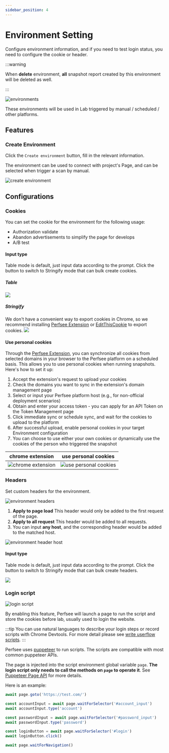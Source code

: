```yaml
---
sidebar_position: 4
---
```


# Environment Setting

Configure environment information, and if you need to test login status, you need to configure the cookie or header.

:::warning

When **delete** environment, **all** snapshot report created by this environment will be deleted as well.

:::

![environments](/settings/environments.png)

These environments will be used in Lab triggered by manual / scheduled / other platforms.

## Features

### Create Environment

Click the `Create environment` button, fill in the relevant information.

The environment can be used to connect with project's Page, and can be selected when trigger a scan by manual.

![create environment](/settings/create-environment.png)

## Configurations

### Cookies

You can set the cookie for the environment for the following usage:

- Authorization validate
- Abandon advertisements to simplify the page for develops
- A/B test

#### Input type

Table mode is default, just input data according to the prompt. Click the button to switch to Stringify mode that can bulk create cookies.

##### Table

![](/settings/cookies-table.png)

##### Stringify

We don't have a convenient way to export cookies in Chrome, so we recommend installing [Perfsee Extension](https://chromewebstore.google.com/detail/perfsee/hbbeibaddddehhfhgdddojabmigdloea) or [EditThisCookie](https://chromewebstore.google.com/detail/editthiscookie/ojfebgpkimhlhcblbalbfjblapadhbol) to export cookies.
![](/settings/cookies-stringify.png)

#### Use personal cookies

Through the [Perfsee Extension](https://chromewebstore.google.com/detail/perfsee/hbbeibaddddehhfhgdddojabmigdloea), you can synchronize all cookies from selected domains in your browser to the Perfsee platform on a scheduled basis. This allows you to use personal cookies when running snapshots. Here's how to set it up:

1. Accept the extension's request to upload your cookies
2. Check the domains you want to sync in the extension's domain management page
3. Select or input your Perfsee platform host (e.g., for non-official deployment scenarios)
4. Obtain and enter your access token - you can apply for an API Token on the Token Management page
5. Click immediate sync or schedule sync, and wait for the cookies to upload to the platform
6. After successful upload, enable personal cookies in your target Environment configuration
7. You can choose to use either your own cookies or dynamically use the cookies of the person who triggered the snapshot

| chrome extension                                            | use personal cookies                                        |
| ----------------------------------------------------------- | ----------------------------------------------------------- |
| ![chrome extension](/settings/chrome-extension-cookies.png) | ![use personal cookies](/settings/use-personal-cookies.png) |

### Headers

Set custom headers for the environment.

![environment headers](/settings/environment-headers.png)

1. **Apply to page load** This header would only be added to the first request of the page.
2. **Apply to all request** This header would be added to all requests.
3. You can input **any host**, and the corresponding header would be added to the matched host.

![environment header host](/settings/environment-header-host.png)

#### Input type

Table mode is default, just input data according to the prompt. Click the button to switch to Stringify mode that can bulk create headers.

![](/settings/headers-stringify.png)

### Login script

![login script](/settings/login-script.png)

By enabling this feature, Perfsee will launch a page to run the script and store the cookies before lab, usually used to login the website.

:::tip
You can use natural languages to describe your login steps or record scripts with Chrome Devtools. For more detail please see [write userflow scripts](/lab/user-flow#step-2-write-user-flow-scripts).
:::

Perfsee uses [puppeteer](https://pptr.dev/) to run scripts. The scripts are compatible with most common puppeteer APIs.

The page is injected into the script environment global variable `page`. **The login script only needs to call the methods on `page` to operate it**. See [Puppeteer Page API](https://pptr.dev/api/puppeteer.page) for more details.

Here is an example:

```js
await page.goto('https://test.com/')

const accountInput = await page.waitForSelector('#account_input')
await accountInput.type('account')

const passwordInput = await page.waitForSelector('#password_input')
await passwordInput.type('password')

const loginButton = await page.waitForSelector('#login')
await loginButton.click()

await page.waitForNavigation()
```
